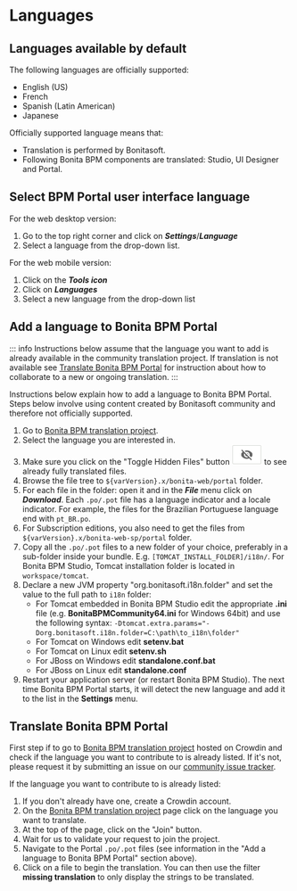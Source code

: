 # Languages

## Languages available by default

The following languages are officially supported:

* English (US)
* French
* Spanish (Latin American)
* Japanese

Officially supported language means that:
* Translation is performed by Bonitasoft.
* Following Bonita BPM components are translated: Studio, UI Designer and Portal.

## Select BPM Portal user interface language

For the web desktop version:
1. Go to the top right corner and click on _**Settings**_/_**Language**_
1. Select a language from the drop-down list.

For the web mobile version:

1. Click on the _**Tools icon**_
1. Click on _**Languages**_
1. Select a new language from the drop-down list

## Add a language to Bonita BPM Portal

::: info
Instructions below assume that the language you want to add is already available in the community translation project. If translation is not available see [Translate Bonita BPM Portal](#Translate_BonitaB_PM_Portal) for instruction about how to collaborate to a new or ongoing translation.
:::

Instructions below explain how to add a language to Bonita BPM Portal. Steps below involve using content created by Bonitasoft community and therefore not officially supported.

1. Go to [Bonita BPM translation project](http://translate.bonitasoft.org/).
1. Select the language you are interested in.
1. Make sure you click on the "Toggle Hidden Files" button ![Toggle hidden files button](images/crowdin_toggle_hidden_files.png) to see already fully translated files.
1. Browse the file tree to `${varVersion}.x/bonita-web/portal` folder.
1. For each file in the folder: open it and in the **_File_** menu click on **_Download_**. Each `.po/.pot` file has a language indicator and a locale indicator. For example, the files for the Brazilian Portuguese language end with `pt_BR.po`.
1. For Subscription editions, you also need to get the files from `${varVersion}.x/bonita-web-sp/portal` folder.
1. Copy all the `.po/.pot` files to a new folder of your choice, preferably in a sub-folder inside your bundle. E.g. `[TOMCAT_INSTALL_FOLDER]/i18n/`. For Bonita BPM Studio, Tomcat installation folder is located in `workspace/tomcat`.
1. Declare a new JVM property "org.bonitasoft.i18n.folder" and set the value to the full path to `i18n` folder:
    * For Tomcat embedded in Bonita BPM Studio edit the appropriate **.ini** file (e.g. **BonitaBPMCommunity64.ini** for Windows 64bit) and use the following syntax: `-Dtomcat.extra.params="-Dorg.bonitasoft.i18n.folder=C:\path\to_i18n\folder"`
    * For Tomcat on Windows edit **setenv.bat**
    * For Tomcat on Linux edit **setenv.sh**
    * For JBoss on Windows edit **standalone.conf.bat**
    * For JBoss on Linux edit **standalone.conf**
1. Restart your application server (or restart Bonita BPM Studio). The next time Bonita BPM Portal starts, it will detect the new language and add it to the list in the **Settings** menu.

<a id="Translate_BonitaB_PM_Portal" />

## Translate Bonita BPM Portal

First step if to go to [Bonita BPM translation project](http://translate.bonitasoft.org/) hosted on Crowdin and check if the language you want to contribute to is already listed. If it's not, please request it by submitting an issue on our [community issue tracker](https://bonita.atlassian.net).

If the language you want to contribute to is already listed:

1. If you don't already have one, create a Crowdin account.
1. On the [Bonita BPM translation project](http://translate.bonitasoft.org/) page click on the language you want to translate.
1. At the top of the page, click on the "Join" button.
1. Wait for us to validate your request to join the project.
1. Navigate to the Portal `.po/.pot` files (see information in the "Add a language to Bonita BPM Portal" section above).
1. Click on a file to begin the translation. You can then use the filter **missing translation** to only display the strings to be translated.
